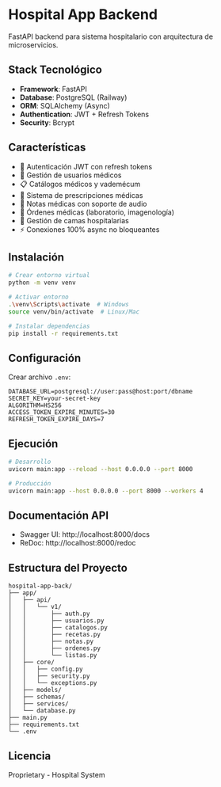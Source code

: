 # Hospital App Backend

FastAPI backend para sistema hospitalario con arquitectura de microservicios.

## Stack Tecnológico

- **Framework**: FastAPI
- **Database**: PostgreSQL (Railway)
- **ORM**: SQLAlchemy (Async)
- **Authentication**: JWT + Refresh Tokens
- **Security**: Bcrypt

## Características

- 🔐 Autenticación JWT con refresh tokens
- 👥 Gestión de usuarios médicos
- 📋 Catálogos médicos y vademécum
- 💊 Sistema de prescripciones médicas
- 📝 Notas médicas con soporte de audio
- 🧪 Órdenes médicas (laboratorio, imagenología)
- 🏥 Gestión de camas hospitalarias
- ⚡ Conexiones 100% async no bloqueantes

## Instalación

```bash
# Crear entorno virtual
python -m venv venv

# Activar entorno
.\venv\Scripts\activate  # Windows
source venv/bin/activate  # Linux/Mac

# Instalar dependencias
pip install -r requirements.txt
```

## Configuración

Crear archivo `.env`:

```env
DATABASE_URL=postgresql://user:pass@host:port/dbname
SECRET_KEY=your-secret-key
ALGORITHM=HS256
ACCESS_TOKEN_EXPIRE_MINUTES=30
REFRESH_TOKEN_EXPIRE_DAYS=7
```

## Ejecución

```bash
# Desarrollo
uvicorn main:app --reload --host 0.0.0.0 --port 8000

# Producción
uvicorn main:app --host 0.0.0.0 --port 8000 --workers 4
```

## Documentación API

- Swagger UI: http://localhost:8000/docs
- ReDoc: http://localhost:8000/redoc

## Estructura del Proyecto

```
hospital-app-back/
├── app/
│   ├── api/
│   │   └── v1/
│   │       ├── auth.py
│   │       ├── usuarios.py
│   │       ├── catalogos.py
│   │       ├── recetas.py
│   │       ├── notas.py
│   │       ├── ordenes.py
│   │       └── listas.py
│   ├── core/
│   │   ├── config.py
│   │   ├── security.py
│   │   └── exceptions.py
│   ├── models/
│   ├── schemas/
│   ├── services/
│   └── database.py
├── main.py
├── requirements.txt
└── .env
```

## Licencia

Proprietary - Hospital System
